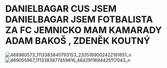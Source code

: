 # DANIELBAGAR CUS JSEM DANIELBAGAR JSEM FOTBALISTA ZA FC JEMNICKO MAM KAMARADY ADAM BAKOŠ , ZDENĚK KOUTNÝ 

![468980573_1113383840793153_2335169002422161651_n](https://github.com/user-attachments/assets/2ea58446-46b0-4617-a6d0-d2465ba71f3a)
![469055967_1113383877459816_4842911694425117043_n](https://github.com/user-attachments/assets/cb3e2aba-f12b-480b-bcf8-1693b5091ce0)
